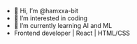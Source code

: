 - 👋 Hi, I’m @hamxxa-bit
- 👀 I’m interested in coding
- 🌱 I’m currently learning AI and ML
- Frontend developer | React | HTML/CSS


<!---
hamxxa-bit/hamxxa-bit is a ✨ special ✨ repository because its `README.md` (this file) appears on your GitHub profile.
You can click the Preview link to take a look at your changes.
--->
